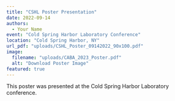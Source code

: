```yaml
---
title: "CSHL Poster Presentation"
date: 2022-09-14
authors:
  - Your Name
event: "Cold Spring Harbor Laboratory Conference"
location: "Cold Spring Harbor, NY"
url_pdf: "uploads/CSHL_Poster_09142022_90x100.pdf"
image:
  filename: "uploads/CABA_2023_Poster.pdf"
  alt: "Download Poster Image"
featured: true
---
```

This poster was presented at the Cold Spring Harbor Laboratory conference.


